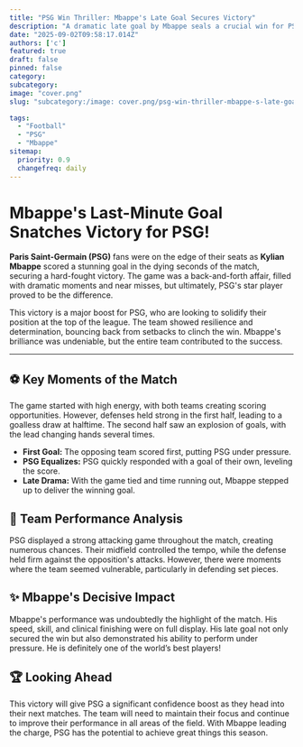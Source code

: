 ```yaml
---
title: "PSG Win Thriller: Mbappe's Late Goal Secures Victory"
description: "A dramatic late goal by Mbappe seals a crucial win for PSG."
date: "2025-09-02T09:58:17.014Z"
authors: ['c']
featured: true
draft: false
pinned: false
category:
subcategory:
image: "cover.png"
slug: "subcategory:/image: cover.png/psg-win-thriller-mbappe-s-late-goal-secures-victory"

tags:
  - "Football"
  - "PSG"
  - "Mbappe"
sitemap:
  priority: 0.9
  changefreq: daily
---
```


# Mbappe's Last-Minute Goal Snatches Victory for PSG!

**Paris Saint-Germain (PSG)** fans were on the edge of their seats as **Kylian Mbappe** scored a stunning goal in the dying seconds of the match, securing a hard-fought victory. The game was a back-and-forth affair, filled with dramatic moments and near misses, but ultimately, PSG's star player proved to be the difference.

This victory is a major boost for PSG, who are looking to solidify their position at the top of the league. The team showed resilience and determination, bouncing back from setbacks to clinch the win. Mbappe's brilliance was undeniable, but the entire team contributed to the success.

---

## ⚽ Key Moments of the Match

The game started with high energy, with both teams creating scoring opportunities. However, defenses held strong in the first half, leading to a goalless draw at halftime. The second half saw an explosion of goals, with the lead changing hands several times.

*   **First Goal:** The opposing team scored first, putting PSG under pressure.
*   **PSG Equalizes:** PSG quickly responded with a goal of their own, leveling the score.
*   **Late Drama:** With the game tied and time running out, Mbappe stepped up to deliver the winning goal.

## 💪 Team Performance Analysis

PSG displayed a strong attacking game throughout the match, creating numerous chances. Their midfield controlled the tempo, while the defense held firm against the opposition's attacks. However, there were moments where the team seemed vulnerable, particularly in defending set pieces.

## ✨ Mbappe's Decisive Impact

Mbappe's performance was undoubtedly the highlight of the match. His speed, skill, and clinical finishing were on full display. His late goal not only secured the win but also demonstrated his ability to perform under pressure. He is definitely one of the world’s best players!

## 🏆 Looking Ahead

This victory will give PSG a significant confidence boost as they head into their next matches. The team will need to maintain their focus and continue to improve their performance in all areas of the field. With Mbappe leading the charge, PSG has the potential to achieve great things this season.